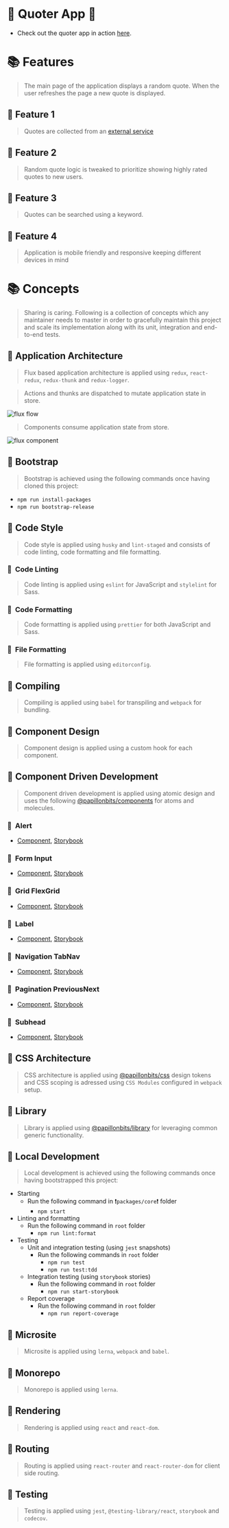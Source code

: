 # 🎉 Quoter App 🎉

- Check out the quoter app in action [here](https://papillonbits.github.io/quoter/).

# 📚 Features

> The main page of the application displays a random quote. When the user refreshes the page a new quote is displayed.

## 📗 Feature 1

> Quotes are collected from an [external service](http://quotes.stormconsultancy.co.uk/api)

## 📗 Feature 2

> Random quote logic is tweaked to prioritize showing highly rated quotes to new users.

## 📗 Feature 3

> Quotes can be searched using a keyword.

## 📗 Feature 4

> Application is mobile friendly and responsive keeping different devices in
> mind

# 📚 Concepts

> Sharing is caring. Following is a collection of concepts which any maintainer needs to master in order to gracefully maintain this project and scale its implementation along with its unit, integration and end-to-end tests.

## 📗 Application Architecture

> Flux based application architecture is applied using `redux`, `react-redux`, `redux-thunk` and `redux-logger`.

> Actions and thunks are dispatched to mutate application state in store.

<img src=".docs/image/flux-flow.png" alt="flux flow" />

> Components consume application state from store.

<img src=".docs/image/flux-component.png" alt="flux component" />

## 📗 Bootstrap

> Bootstrap is achieved using the following commands once having cloned this project:

- `npm run install-packages`
- `npm run bootstrap-release`

## 📗 Code Style

> Code style is applied using `husky` and `lint-staged` and consists of code linting, code formatting and file formatting.

### 📖&nbsp; Code Linting

> Code linting is applied using `eslint` for JavaScript and `stylelint` for Sass.

### 📖&nbsp; Code Formatting

> Code formatting is applied using `prettier` for both JavaScript and Sass.

### 📖&nbsp; File Formatting

> File formatting is applied using `editorconfig`.

## 📗 Compiling

> Compiling is applied using `babel` for transpiling and `webpack` for bundling.

## 📗 Component Design

> Component design is applied using a custom hook for each component.

## 📗 Component Driven Development

> Component driven development is applied using atomic design and uses the following [@papillonbits/components](https://papillonbits.github.io/papillonbits) for atoms and molecules.

### 📖&nbsp; Alert

- [Component](https://papillonbits.github.io/papillonbits/?path=/story/primer-molecule-alert), [Storybook](https://github.com/papillonbits/papillonbits/tree/master/packages/components/src/primer/Alert)

### 📖&nbsp; Form Input

- [Component](https://github.com/papillonbits/papillonbits/tree/master/packages/components/src/primer/Form/Input), [Storybook](https://papillonbits.github.io/papillonbits/?path=/story/primer-atom-form-input)

### 📖&nbsp; Grid FlexGrid

- [Component](https://github.com/papillonbits/papillonbits/tree/master/packages/components/src/primer/Grid/FlexGrid), [Storybook](https://papillonbits.github.io/papillonbits/?path=/story/primer-molecule-grid-flexgrid)

### 📖&nbsp; Label

- [Component](https://github.com/papillonbits/papillonbits/tree/master/packages/components/src/primer/Label), [Storybook](https://papillonbits.github.io/papillonbits/?path=/story/primer-atom-label)

### 📖&nbsp; Navigation TabNav

- [Component](https://github.com/papillonbits/papillonbits/tree/master/packages/components/src/primer/Navigation/TabNav), [Storybook](https://papillonbits.github.io/papillonbits/?path=/story/primer-molecule-navigation-tabnav)

### 📖&nbsp; Pagination PreviousNext

- [Component](https://github.com/papillonbits/papillonbits/tree/master/packages/components/src/primer/Pagination/PreviousNext), [Storybook](https://papillonbits.github.io/papillonbits/?path=/story/primer-atom-pagination-previousnext)

### 📖&nbsp; Subhead

- [Component](https://github.com/papillonbits/papillonbits/tree/master/packages/components/src/primer/Subhead), [Storybook](https://papillonbits.github.io/papillonbits/?path=/story/primer-atom-subhead)

## 📗 CSS Architecture

> CSS architecture is applied using [@papillonbits/css](https://github.com/papillonbits/papillonbits/tree/master/packages/css/src/primer) design tokens and CSS scoping is adressed using `CSS Modules` configured in `webpack` setup.

## 📗 Library

> Library is applied using [@papillonbits/library](https://github.com/papillonbits/papillonbits/tree/master/packages/library/src) for leveraging common generic functionality.

## 📗 Local Development

> Local development is achieved using the following commands once having bootstrapped this project:

- Starting
  - Run the following command in ❗️`packages/core`❗️ folder
    - `npm start`
- Linting and formatting
  - Run the following command in `root` folder
    - `npm run lint:format`
- Testing
  - Unit and integration testing (using `jest` snapshots)
    - Run the following commands in `root` folder
      - `npm run test`
      - `npm run test:tdd`
  - Integration testing (using `storybook` stories)
    - Run the following command in `root` folder
      - `npm run start-storybook`
  - Report coverage
    - Run the following command in `root` folder
      - `npm run report-coverage`

## 📗 Microsite

> Microsite is applied using `lerna`, `webpack` and `babel`.

## 📗 Monorepo

> Monorepo is applied using `lerna`.

## 📗 Rendering

> Rendering is applied using `react` and `react-dom`.

## 📗 Routing

> Routing is applied using `react-router` and `react-router-dom` for client side routing.

## 📗 Testing

> Testing is applied using `jest`, `@testing-library/react`, `storybook` and `codecov`.
